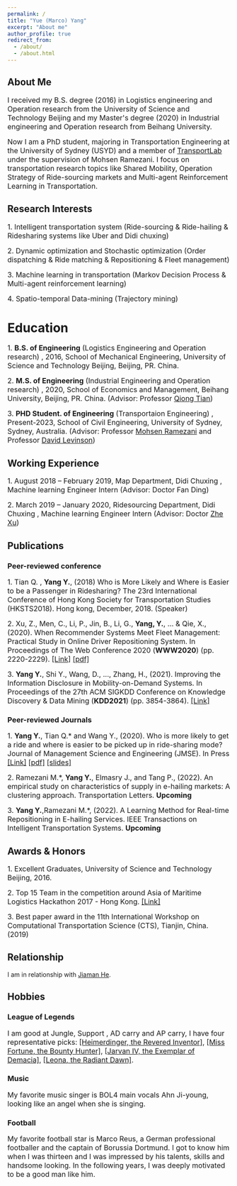 ```yaml
---
permalink: /
title: "Yue (Marco) Yang"
excerpt: "About me"
author_profile: true
redirect_from: 
  - /about/
  - /about.html
---
```


## About Me

<p><font size=3>I received my B.S. degree (2016) in Logistics engineering and Operation research from the University of Science and Technology Beijing and my Master's degree (2020) in Industrial engineering and Operation research from Beihang University.</font></p>


<p><font size=3>Now I am a PhD student, majoring in Transportation Engineering at the University of Sydney (USYD) and a member of <a href="https://transportlab.sydney.edu.au/home/research/control/">TransportLab</a> under the supervision of Mohsen Ramezani.  I focus on transportation research topics like Shared Mobility, Operation Strategy of Ride-sourcing markets and Multi-agent Reinforcement Learning in Transportation.</font></p>


## Research Interests

<p><font size=3>
1. Intelligent transportation system (Ride-sourcing & Ride-hailing & Ridesharing systems like Uber and Didi chuxing)
  </font></p>

<p><font size=3>
2. Dynamic optimization and Stochastic optimization (Order dispatching & Ride matching & Repositioning & Fleet management)
   </font></p>

<p><font size=3>
3. Machine learning in transportation (Markov Decision Process & Multi-agent reinforcement learning)
   </font></p>
   
<p><font size=3>
4. Spatio-temporal Data-mining (Trajectory mining)
  </font></p>

# Education

<p><font size=3>
1. <b>B.S. of Engineering</b> (Logistics Engineering and Operation research) , 2016, School of Mechanical Engineering, University of Science and Technology Beijing, Beijing, PR. China.
  </font></p>

<p><font size=3>
2. <b>M.S. of Engineering</b> (Industrial Engineering and Operation research) , 2020, School of Economics and Management, Beihang University, Beijing, PR. China. (Advisor: Professor <a href="http://semen.buaa.edu.cn/Faculty/Behavior_and_Operation_Management/TIAN_Qiong/Profile.htm">Qiong Tian</a>)
  </font></p>

<p><font size=3>
3. <b>PHD Student. of Engineering</b> (Transportaion Engineering) , Present-2023, School of Civil Engineering, University of Sydney, Sydney, Australia. (Advisor: Professor <a href="https://www.sydney.edu.au/engineering/about/our-people/academic-staff/mohsen-ramezani.html#collapseBio">Mohsen Ramezani</a> and Professor <a href="https://www.sydney.edu.au/engineering/about/our-people/academic-staff/david-levinson.html">David Levinson</a>)
   </font></p>

## Working Experience

<p><font size=3>
1. August 2018 – February 2019, Map Department, Didi Chuxing , Machine learning Engineer Intern (Advisor: Doctor Fan Ding)
  </font></p>

<p><font size=3>
2. March 2019 – January 2020, Ridesourcing Department, Didi Chuxing , Machine learning Engineer Intern (Advisor: Doctor <a href="https://sites.google.com/site/zhexuutssjtu/">Zhe Xu</a>)
  </font></p>

## Publications



### Peer-reviewed conference

<p><font size=3>
1. Tian Q. , <b>Yang Y.</b>, (2018) Who is More Likely and Where is Easier to be a Passenger in Ridesharing? The 23rd International Conference of Hong Kong Society for Transportation Studies (HKSTS2018). Hong kong, December, 2018. (Speaker)
  </font></p>
  
<p><font size=3>
2. Xu, Z., Men, C., Li, P., Jin, B., Li, G., <b>Yang, Y.</b>, ... & Qie, X., (2020). When Recommender Systems Meet Fleet Management: Practical Study in Online Driver Repositioning System. In Proceedings of The Web Conference 2020 (<b>WWW2020</b>) (pp. 2220-2229). <a href="https://dl.acm.org/doi/abs/10.1145/3366423.3380287">[Link]</a> <a href="https://docs.qq.com/pdf/DUnd5WUdEV1dzQ09E">[pdf]</a>
  </font></p>

<p><font size=3>
3. <b>Yang Y.</b>, Shi Y., Wang, D., ..., Zhang, H., (2021). Improving the Information Disclosure in Mobility-on-Demand Systems. In Proceedings of the 27th ACM SIGKDD Conference on Knowledge Discovery & Data Mining (<b>KDD2021</b>) (pp. 3854-3864). <a href="https://dl.acm.org/doi/10.1145/3447548.3467062">[Link]</a> 
  </font></p>

### Peer-reviewed Journals

<p><font size=3>
1. <b>Yang Y.</b>, Tian Q.* and Wang Y., (2020). Who is more likely to get a ride and where is easier to be picked up in ride-sharing mode? Journal of Management Science and Engineering (JMSE). In Press <a href="https://www.sciencedirect.com/science/article/pii/S2096232020300445">[Link]</a> <a href="https://docs.qq.com/pdf/DUk94QlNpUWdmaWFY">[pdf]</a> <a href="https://docs.qq.com/slide/DUmZ0WGhhU01Ya1Bn">[slides]</a>
  </font></p>
  
<p><font size=3>
2. Ramezani M.*, <b>Yang Y.</b>, Elmasry J., and Tang P., (2022). An empirical study on characteristics of supply in e-hailing markets: A clustering
approach. Transportation Letters.  <b>Upcoming</b>
  </font></p>
  
<p><font size=3>
3. <b>Yang Y.</b>,Ramezani M.*, (2022). A Learning Method for Real-time Repositioning in E-hailing Services. IEEE Transactions on Intelligent Transportation Systems. <b>Upcoming</b> </font></p>



## Awards & Honors

<p><font size=3>
1. Excellent Graduates, University of Science and Technology Beijing, 2016.
  </font></p>

<p><font size=3>
2. Top 15 Team in the competition around Asia of Maritime Logistics Hackathon 2017 - Hong Kong.  <a href="http://semen.buaa.edu.cn/info/1375/13795.htm">[Link]</a>
  </font></p>

<p><font size=3>
3. Best paper award in the 11th International Workshop on Computational Transportation Science (CTS), Tianjin, China. (2019)
  </font></p>
  
## Relationship

I am in relationship with <a href="https://www.linkedin.com/in/jiaman-he-7a5782a3/">Jiaman He</a>.


## Hobbies

### League of Legends

<p><font size=3>
I am good at Jungle, Support , AD carry and AP carry, I have four representative picks: <a href="https://na.leagueoflegends.com/en-us/champions/heimerdinger/">[Heimerdinger, the Revered Inventor]</a>, <a href="https://na.leagueoflegends.com/en-us/champions/miss-fortune/">[Miss Fortune, the Bounty Hunter]</a>, <a href="https://na.leagueoflegends.com/en-us/champions/jarvan-iv/">[Jarvan IV, the Exemplar of Demacia]</a>, <a href="https://na.leagueoflegends.com/en-us/champions/leona/">[Leona, the Radiant Dawn]</a>.
  </font></p>

### Music

<p><font size=3>
My favorite music singer is BOL4 main vocals Ahn Ji-young, looking like an angel when she is singing.
  </font></p>

### Football

<p><font size=3>
My favorite football star is Marco Reus,  a German professional footballer and the captain of  Borussia Dortmund. I got to know him when I was thirteen and I was impressed by his talents, skills and handsome looking. In the following years, I was deeply motivated to be a good man like him.
  </font></p>
  
  
<script type="text/javascript" id="clustrmaps" src="//clustrmaps.com/map_v2.js?d=BfY10lI8INr6bTIzWNRuVxNu7Uj70ygJV4PtQ8mwJIk&cl=ffffff&w=a"></script>
